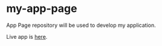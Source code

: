 # my-app-page


App Page repository will be used to develop my application.

Live app is [here](https://olaniyioshinusi.github.io/my-app-page/).

